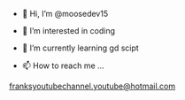 
 

- 👋 Hi, I’m @moosedev15
 

- 👀 I’m interested in coding
 

- 🌱 I’m currently learning gd scipt
 

- 📫 How to reach me ... 
 

franksyoutubechannel.youtube@hotmail.com
 


 

<!---
 

moosedev15/moosedev15 is a ✨ special ✨ repository because its `README.md` (this file) appears on your GitHub profile.
 

You can click the Preview link to take a look at your changes.
 

--->
